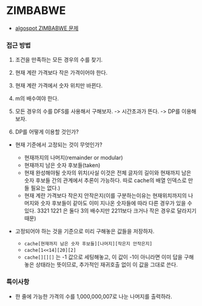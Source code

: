 # ZIMBABWE

 - [algospot ZIMBABWE 문제](https://algospot.com/judge/problem/read/ZIMBABWE)

### 접근 방법

 1. 조건을 만족하는 모든 경우의 수를 찾기.
  1. 현재 계란 가격보다 작은 가격이어야 한다.
  2. 현재 계란 가격에서 숫자 위치만 바뀐다.
  3. m의 배수여야 한다.

 2. 모든 경우의 수를 DFS를 사용해서 구해보자. -> 시간초과가 뜬다. -> DP를 이용해보자.
 3. DP를 어떻게 이용할 것인가?
  - 현재 기준에서 고정되는 것이 무엇인가?
    - 현재까지의 나머지(remainder or modular)
    - 현재까지 남은 숫자 후보들(taken)
    - 현재 완성해야될 숫자의 위치(사실 이것은 전체 글자의 길이와 현재까지 남은 숫자 후보들 간의 관계에서 추론이 가능하다. 따로 cache의 배열 인덱스로 만들 필요는 없다.)
    - 현재 계란 가격보다 작은지 안작은지(이를 구분하는이유는 현재위치까지의 나머지와 숫자 후보들이 같아도 이미 지나온 숫자들에 따라 다른 경우가 있을 수 있다. 3321 1221 은 둘다 3의 배수지만 2211보다 크거나 작은 경우로 달라지기 때문)
    
  - 고정되어야 하는 것을 기준으로 미리 구해놓은 값들을 저장하자.
    - `cache[현재까지 남은 숫자 후보들][나머지][작은지 안작은지]`
    - `cache[1<<14][20][2]`
    - `cache[][][]` 는 -1 값으로 세팅해놓고, 이 값이 -1이 아니라면 이미 답을 구해놓은 상태라는 뜻이므로, 추가적인 재귀호출 없이 이 값을 그대로 쓴다. 

### 특이사항

 - 한 줄에 가능한 가격의 수를 1,000,000,007로 나눈 나머지를 출력하라.
